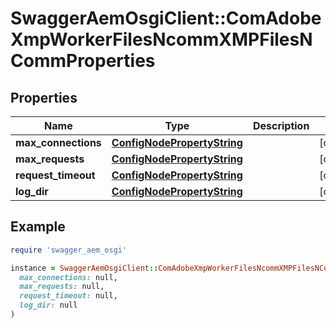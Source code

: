 # SwaggerAemOsgiClient::ComAdobeXmpWorkerFilesNcommXMPFilesNCommProperties

## Properties

| Name | Type | Description | Notes |
| ---- | ---- | ----------- | ----- |
| **max_connections** | [**ConfigNodePropertyString**](ConfigNodePropertyString.md) |  | [optional] |
| **max_requests** | [**ConfigNodePropertyString**](ConfigNodePropertyString.md) |  | [optional] |
| **request_timeout** | [**ConfigNodePropertyString**](ConfigNodePropertyString.md) |  | [optional] |
| **log_dir** | [**ConfigNodePropertyString**](ConfigNodePropertyString.md) |  | [optional] |

## Example

```ruby
require 'swagger_aem_osgi'

instance = SwaggerAemOsgiClient::ComAdobeXmpWorkerFilesNcommXMPFilesNCommProperties.new(
  max_connections: null,
  max_requests: null,
  request_timeout: null,
  log_dir: null
)
```

